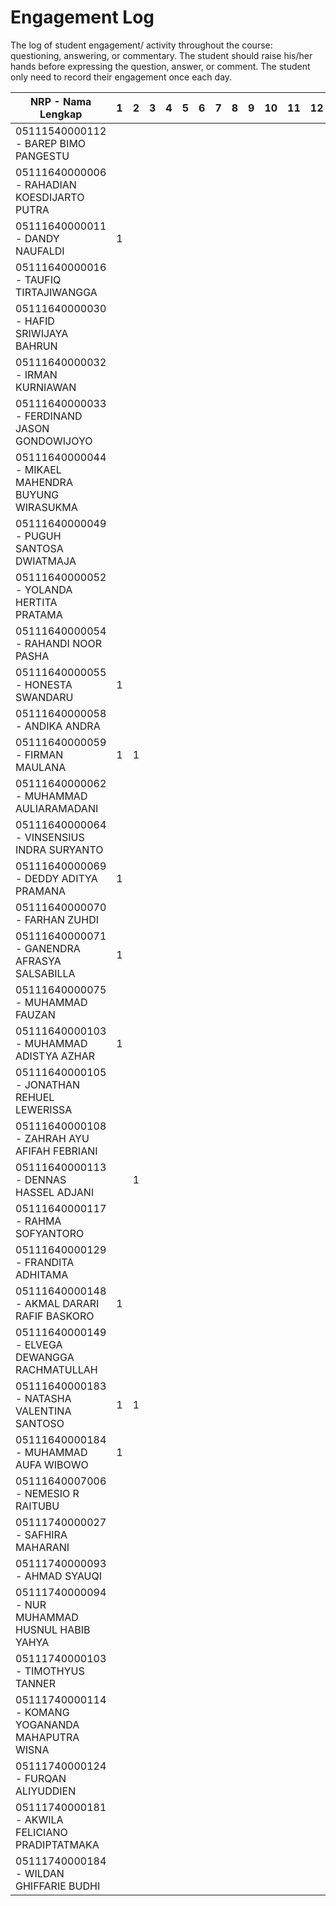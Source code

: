 # Engagement Log
The log of student engagement/ activity throughout the course: questioning, answering, or commentary.
The student should raise his/her hands before expressing the question, answer, or comment.
The student only need to record their engagement once each day.

| NRP - Nama Lengkap                                | 1 | 2 | 3 | 4 | 5 | 6 | 7 | 8 | 9 | 10 | 11 | 12 | 13 | 14 | 15 | 16 |
|---------------------------------------------------|---|---|---|---|---|---|---|---|---|----|----|----|----|----|----|----|
| 05111540000112 - BAREP BIMO PANGESTU              |   |   |   |   |   |   |   |   |   |    |    |    |    |    |    |    |
| 05111640000006 - RAHADIAN KOESDIJARTO PUTRA       |   |   |   |   |   |   |   |   |   |    |    |    |    |    |    |    |
| 05111640000011 - DANDY NAUFALDI                   | 1 |   |   |   |   |   |   |   |   |    |    |    |    |    |    |    |
| 05111640000016 - TAUFIQ TIRTAJIWANGGA             |   |   |   |   |   |   |   |   |   |    |    |    |    |    |    |    |
| 05111640000030 - HAFID SRIWIJAYA BAHRUN           |   |   |   |   |   |   |   |   |   |    |    |    |    |    |    |    |
| 05111640000032 - IRMAN KURNIAWAN                  |   |   |   |   |   |   |   |   |   |    |    |    |    |    |    |    |
| 05111640000033 - FERDINAND JASON GONDOWIJOYO      |   |   |   |   |   |   |   |   |   |    |    |    |    |    |    |    |
| 05111640000044 - MIKAEL MAHENDRA BUYUNG WIRASUKMA |   |   |   |   |   |   |   |   |   |    |    |    |    |    |    |    |
| 05111640000049 - PUGUH SANTOSA DWIATMAJA          |   |   |   |   |   |   |   |   |   |    |    |    |    |    |    |    |
| 05111640000052 - YOLANDA HERTITA PRATAMA          |   |   |   |   |   |   |   |   |   |    |    |    |    |    |    |    |
| 05111640000054 - RAHANDI NOOR PASHA               |   |   |   |   |   |   |   |   |   |    |    |    |    |    |    |    |
| 05111640000055 - HONESTA SWANDARU                 | 1 |   |   |   |   |   |   |   |   |    |    |    |    |    |    |    |
| 05111640000058 - ANDIKA ANDRA                     |   |   |   |   |   |   |   |   |   |    |    |    |    |    |    |    |
| 05111640000059 - FIRMAN MAULANA                   | 1 | 1 |   |   |   |   |   |   |   |    |    |    |    |    |    |    |
| 05111640000062 - MUHAMMAD AULIARAMADANI           |   |   |   |   |   |   |   |   |   |    |    |    |    |    |    |    |
| 05111640000064 - VINSENSIUS INDRA SURYANTO        |   |   |   |   |   |   |   |   |   |    |    |    |    |    |    |    |
| 05111640000069 - DEDDY ADITYA PRAMANA             | 1 |   |   |   |   |   |   |   |   |    |    |    |    |    |    |    |
| 05111640000070 - FARHAN ZUHDI                     |   |   |   |   |   |   |   |   |   |    |    |    |    |    |    |    |
| 05111640000071 - GANENDRA AFRASYA SALSABILLA      | 1 |   |   |   |   |   |   |   |   |    |    |    |    |    |    |    |
| 05111640000075 - MUHAMMAD FAUZAN                  |   |   |   |   |   |   |   |   |   |    |    |    |    |    |    |    |
| 05111640000103 - MUHAMMAD ADISTYA AZHAR           | 1 |   |   |   |   |   |   |   |   |    |    |    |    |    |    |    |
| 05111640000105 - JONATHAN REHUEL LEWERISSA        |   |   |   |   |   |   |   |   |   |    |    |    |    |    |    |    |
| 05111640000108 - ZAHRAH AYU AFIFAH FEBRIANI       |   |   |   |   |   |   |   |   |   |    |    |    |    |    |    |    |
| 05111640000113 - DENNAS HASSEL ADJANI             |   |1  |   |   |   |   |   |   |   |    |    |    |    |    |    |    |
| 05111640000117 - RAHMA SOFYANTORO                 |   |   |   |   |   |   |   |   |   |    |    |    |    |    |    |    |
| 05111640000129 - FRANDITA ADHITAMA                |   |   |   |   |   |   |   |   |   |    |    |    |    |    |    |    |
| 05111640000148 - AKMAL DARARI RAFIF BASKORO       | 1 |   |   |   |   |   |   |   |   |    |    |    |    |    |    |    |
| 05111640000149 - ELVEGA DEWANGGA RACHMATULLAH     |   |   |   |   |   |   |   |   |   |    |    |    |    |    |    |    |
| 05111640000183 - NATASHA VALENTINA SANTOSO        | 1 | 1 |   |   |   |   |   |   |   |    |    |    |    |    |    |    |
| 05111640000184 - MUHAMMAD AUFA WIBOWO             | 1 |   |   |   |   |   |   |   |   |    |    |    |    |    |    |    |
| 05111640007006 - NEMESIO R RAITUBU                |   |   |   |   |   |   |   |   |   |    |    |    |    |    |    |    |
| 05111740000027 - SAFHIRA MAHARANI                 |   |   |   |   |   |   |   |   |   |    |    |    |    |    |    |    |
| 05111740000093 - AHMAD SYAUQI                     |   |   |   |   |   |   |   |   |   |    |    |    |    |    |    |    |
| 05111740000094 - NUR MUHAMMAD HUSNUL HABIB YAHYA  |   |   |   |   |   |   |   |   |   |    |    |    |    |    |    |    |
| 05111740000103 - TIMOTHYUS TANNER                 |   |   |   |   |   |   |   |   |   |    |    |    |    |    |    |    |
| 05111740000114 - KOMANG YOGANANDA MAHAPUTRA WISNA |   |   |   |   |   |   |   |   |   |    |    |    |    |    |    |    |
| 05111740000124 - FURQAN ALIYUDDIEN                |   |   |   |   |   |   |   |   |   |    |    |    |    |    |    |    |
| 05111740000181 - AKWILA FELICIANO PRADIPTATMAKA   |   |   |   |   |   |   |   |   |   |    |    |    |    |    |    |    |
| 05111740000184 - WILDAN GHIFFARIE BUDHI           |   |   |   |   |   |   |   |   |   |    |    |    |    |    |    |    |
